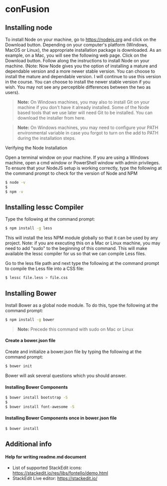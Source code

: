 conFusion
===================

Installing node
---------------

To install Node on your machine, go to https://nodejs.org and click on the Download button. Depending on your computer's platform (Windows, MacOS or Linux), the appropriate installation package is downloaded. As an example, on a Mac, you will see the following web page. Click on the Download button. Follow along the instructions to install Node on your machine. (Note: Now Node gives you the option of installing a mature and dependable version and a more newer stable version. You can choose to install the mature and dependable version. I will continue to use this version in the course. You can choose to install the newer stable version if you wish. You may not see any perceptible differences between the two as users).

> **Note:** On Windows machines, you may also to install <i class="icon-provider-github"></i> Git on your machine if you don't have it already installed. Some of the Node based tools that we use later will need <i class="icon-provider-github"></i> Git to be installed. You can download the installer from here.

> **Note:** On Windows machines, you may need to configure your PATH environmental variable in case you forgot to turn on the add to PATH during the installation steps.

Verifying the Node Installation

Open a terminal window on your machine. If you are using a Windows machine, open a cmd window or PowerShell window with admin privileges.
To ensure that your NodeJS setup is working correctly, type the following at the command prompt to check for the version of Node and NPM

```sh
$ node -v
$ 
$ npm -v
```

Installing lessc Compiler
-------------------------
Type the following at the command prompt:

```sh
$ npm install -g less
```

This will install the less NPM module globally so that it can be used by any project. Note: if you are executing this on a Mac or Linux machine, you may need to add "sudo" to the beginning of this command. This will make available the lessc compiler for us so that we can compile Less files.

Go to the less file path and next type the following at the command prompt to compile the Less file into a CSS file:

```sh
$ lessc file.less > file.css
```

Installing Bower
----------------

Install Bower as a global node module. To do this, type the following at the command prompt:

```sh
$ npm install -g bower
```

> **Note:**  Precede this command with sudo on Mac or Linux

#### <i class="icon-file"></i> Create a bower.json file

Create and initialize a bower.json file by typing the following at the command prompt:

```sh
$ bower init
```

Bower will ask several questions which you should answer.

#### <i class="icon-plus"></i> Installing Bower Components

```sh
$ bower install bootstrap -S
$ 
$ bower install font-awesome -S
```

#### <i class="icon-wrench"></i> Installing Bower Components once in bower.json file

```sh
$ bower install 
```

Additional info
----------------

#### <i class="icon-help-circled"></i> Help for writing readme.md document

- List of supported StackEdit icons: https://stackedit.io/res/libs/fontello/demo.html
- StackEdit Live editor: https://stackedit.io/
